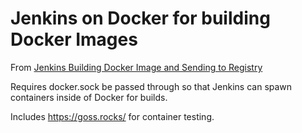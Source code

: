 # Jenkins on Docker for building Docker Images

From [Jenkins Building Docker Image and Sending to Registry](https://medium.com/@gustavo.guss/jenkins-building-docker-image-and-sending-to-registry-64b84ea45ee9)

Requires docker.sock be passed through so that Jenkins can spawn containers inside of Docker for builds.

Includes https://goss.rocks/ for container testing.

